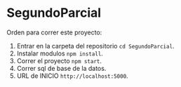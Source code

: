 # SegundoParcial
Orden para correr este proyecto:
  1. Entrar en la carpeta del repositorio ```cd SegundoParcial```.
  2. Instalar modulos ```npm install```.
  3. Correr el proyecto ```npm start```.
  4. Correr sql de base de la datos.
  5. URL de INICIO ```http://localhost:5000```.
